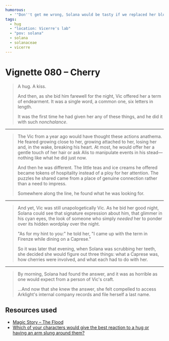 ```yaml
---
humorous:
  - '"Don''t get me wrong, Solana would be tasty if we replaced her blood with tomato juice." ― a thought running through Vic''s head'
tags:
  - hug
  - "location: Vicerre's lab"
  - "pov: solana"
  - solana
  - solanaceae
  - vicerre
---
```


# Vignette 080 – Cherry

> A hug. A kiss.
>
> And then, as she bid him farewell for the night, Vic offered her a term of endearment. It was a single word, a common one, six letters in length.
>
> It was the first time he had given her any of these things, and he did it with such _nonchalance_.

---

> The Vic from a year ago would have thought these actions anathema. He feared growing close to her, growing attached to her, losing her and, in the wake, breaking his heart. At most, he would offer her a gentle touch of her hair or ask Alis to manipulate events in his stead—nothing like what he did just now.
>
> And then he was different. The little teas and ice creams he offered became tokens of hospitality instead of a ploy for her attention. The puzzles he shared came from a place of genuine connection rather than a need to impress.
>
> Somewhere along the line, he found what he was looking for.

---

> And yet, Vic was still unapologetically Vic. As he bid her good night, Solana could see that signature expression about him, that glimmer in his cyan eyes, the look of someone who simply _needed_ her to ponder over its hidden wordplay over the night.
>
> "As for my hint to you:" he told her, "I came up with the term in Firenze while dining on a Caprese."
>
> So it was later that evening, when Solana was scrubbing her teeth, she decided she would figure out three things: what a Caprese was, how cherries were involved, and what each had to do with her.

---

> By morning, Solana had found the answer, and it was as horrible as one would expect from a person of Vic's craft.
>
> ...And now that she knew the answer, she felt compelled to access Arklight's internal company records and file herself a last name.

## Resources used

- [Magic Story – The Flood](https://magic.wizards.com/en/news/magic-story/flood-2018-01-10)
- [Which of your characters would give the best reaction to a hug or having an arm slung around them?](https://discord.com/channels/448538687983321098/1020875112045613217/1263432564274892830)
